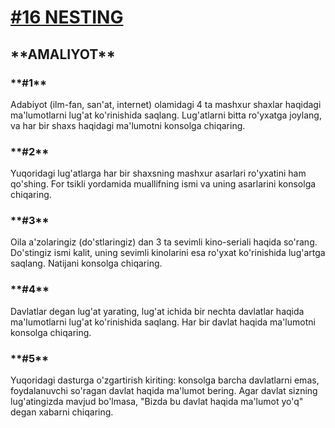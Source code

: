 [<h1>**#16 NESTING**</h1>](https://python.sariq.dev/dictionary/16-nesting)

<h2>**AMALIYOT**</h2>

<h3>**#1**</h3>

Adabiyot (ilm-fan, san'at, internet) olamidagi 4 ta mashxur shaxlar haqidagi ma'lumotlarni lug'at ko'rinishida saqlang. Lug'atlarni bitta ro'yxatga joylang, va har bir shaxs haqidagi ma'lumotni konsolga chiqaring.

<h3>**#2**</h3>

Yuqoridagi lug'atlarga har bir shaxsning mashxur asarlari ro'yxatini ham qo'shing. For tsikli yordamida muallifning ismi va uning asarlarini konsolga chiqaring.

<h3>**#3**</h3>

Oila a'zolaringiz (do'stlaringiz) dan 3 ta sevimli kino-seriali haqida so'rang. Do'stingiz ismi kalit, uning sevimli kinolarini esa ro'yxat ko'rinishida lug'artga saqlang.  Natijani konsolga chiqaring.

<h3>**#4**</h3>

Davlatlar degan lug'at yarating, lug'at ichida bir nechta davlatlar haqida ma'lumotlarni lug'at ko'rinishida saqlang. Har bir davlat haqida ma'lumotni konsolga chiqaring.

<h3>**#5**</h3>

Yuqoridagi dasturga o'zgartirish kiriting: konsolga barcha davlatlarni emas, foydalanuvchi so'ragan davlat haqida ma'lumot bering. Agar davlat sizning lug'atingizda mavjud bo'lmasa, "Bizda bu davlat haqida ma'lumot yo'q" degan xabarni chiqaring.

